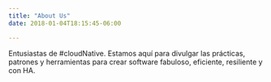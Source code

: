 ```yaml
---
title: "About Us"
date: 2018-01-04T18:15:45-06:00

---
```


Entusiastas de #cloudNative. Estamos aquí para divulgar las prácticas, patrones y herramientas para crear software fabuloso, eficiente, resiliente y con HA.